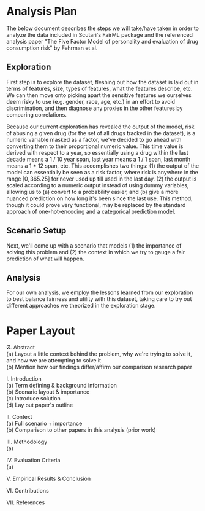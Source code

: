 # Analysis Plan #
The below document describes the steps we will take/have taken in order to analyze the data included in Scutari's FairML package and the referenced analysis paper "The Five Factor Model of personality and evaluation of drug consumption risk" by Fehrman et al.

## Exploration ##
First step is to explore the dataset, fleshing out how the dataset is laid out in terms of features, size, types of features, what the features describe, etc. We can then move onto picking apart the sensitive features we ourselves deem risky to use (e.g. gender, race, age, etc.) in an effort to avoid discrimination, and then diagnose any proxies in the other features by comparing correlations.

Because our current exploration has revealed the output of the model, risk of abusing a given drug (for the set of all drugs tracked in the dataset), is a numeric variable masked as a factor, we've decided to go ahead with converting them to their proportional numeric value. This time value is derived with respect to a year, so essentially using a drug within the last decade means a 1 / 10 year span, last year means a 1 / 1 span, last month means a 1 * 12 span, etc. This accomplishes two things: (1) the output of the model can essentially be seen as a risk factor, where risk is anywhere in the range $[0, 365.25]$ for never used up till used in the last day. (2) the output is scaled according to a numeric output instead of using dummy variables, allowing us to (a) convert to a probability easier, and (b) give a more nuanced prediction on how long it's been since the last use. This method, though it could prove very functional, may be replaced by the standard approach of one-hot-encoding and a categorical prediction model.

## Scenario Setup ##
Next, we'll come up with a scenario that models (1) the importance of solving this problem and (2) the context in which we try to gauge a fair prediction of what will happen.

## Analysis ##
For our own analysis, we employ the lessons learned from our exploration to best balance fairness and utility with this dataset, taking care to try out different approaches we theorized in the exploration stage.


# Paper Layout #
Ø. Abstract \
    (a) Layout a little context behind the problem, why we're trying to solve it, and how we are attempting to solve it \
    (b) Mention how our findings differ/affirm our comparison research paper

I. Introduction \
    (a) Term defining & background information \
    (b) Scenario layout & importance \
    (c) Introduce solution \
    (d) Lay out paper's outline

II. Context \
    (a) Full scenario + importance \
    (b) Comparison to other papers in this analysis (prior work)

III. Methodology \
    (a) 

IV. Evaluation Criteria \
    (a)

V. Empirical Results & Conclusion

VI. Contributions

VII. References